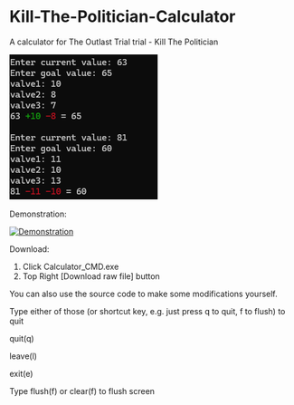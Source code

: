 # Kill-The-Politician-Calculator
A calculator for The Outlast Trial trial - Kill The Politician

![Thumbnail](https://github.com/ElaJustEla/Kill-The-Politician-Calculator/blob/main/Thumbnail/Thumb.png)

Demonstration:

[![Demonstration](https://img.youtube.com/vi/pM6Uad-y_Fw/0.jpg)](https://youtu.be/pM6Uad-y_Fw)


Download:
1. Click Calculator_CMD.exe
2. Top Right [Download raw file] button

You can also use the source code to make some modifications yourself.

Type either of those (or shortcut key, e.g. just press q to quit, f to flush) to quit

quit(q)

leave(l)

exit(e)

Type flush(f) or clear(f) to flush screen
